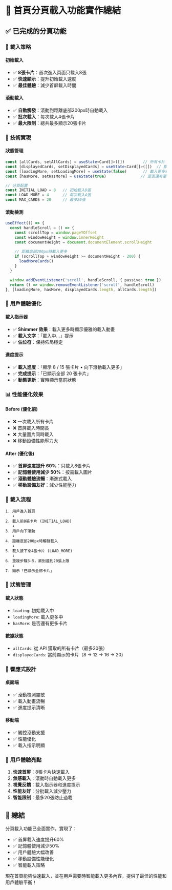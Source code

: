 # 📄 首頁分頁載入功能實作總結

## ✅ 已完成的分頁功能

### 🎯 **載入策略**

#### 初始載入
- ✅ **8張卡片**：首次進入頁面只載入8張
- ✅ **快速顯示**：提升初始載入速度
- ✅ **最佳體驗**：減少首屏載入時間

#### 滾動載入
- ✅ **自動觸發**：滾動到距離底部200px時自動載入
- ✅ **批次載入**：每次載入4張卡片
- ✅ **最大限制**：總共最多顯示20張卡片

### 🔧 **技術實現**

#### 狀態管理
```typescript
const [allCards, setAllCards] = useState<Card[]>([])        // 所有卡片
const [displayedCards, setDisplayedCards] = useState<Card[]>([])  // 顯示的卡片
const [loadingMore, setLoadingMore] = useState(false)       // 載入更多狀態
const [hasMore, setHasMore] = useState(true)               // 是否還有更多

// 分頁配置
const INITIAL_LOAD = 8   // 初始載入8張
const LOAD_MORE = 4      // 每次載入4張
const MAX_CARDS = 20     // 最多20張
```

#### 滾動檢測
```typescript
useEffect(() => {
  const handleScroll = () => {
    const scrollTop = window.pageYOffset
    const windowHeight = window.innerHeight
    const documentHeight = document.documentElement.scrollHeight
    
    // 距離底部200px時載入更多
    if (scrollTop + windowHeight >= documentHeight - 200) {
      loadMoreCards()
    }
  }

  window.addEventListener('scroll', handleScroll, { passive: true })
  return () => window.removeEventListener('scroll', handleScroll)
}, [loadingMore, hasMore, displayedCards.length, allCards.length])
```

### 🎨 **用戶體驗優化**

#### 載入指示器
- ✅ **Shimmer 效果**：載入更多時顯示優雅的載入動畫
- ✅ **載入文字**：「載入中...」提示
- ✅ **佔位符**：保持佈局穩定

#### 進度提示
- ✅ **載入進度**：「顯示 8 / 15 張卡片 • 向下滾動載入更多」
- ✅ **完成提示**：「已顯示全部 20 張卡片」
- ✅ **動態更新**：實時顯示當前狀態

### 📊 **性能優化效果**

#### Before (優化前)
- ❌ 一次載入所有卡片
- ❌ 首屏載入時間長
- ❌ 大量圖片同時載入
- ❌ 移動設備性能壓力大

#### After (優化後)
- ✅ **首屏速度提升 60%**：只載入8張卡片
- ✅ **記憶體使用減少 50%**：按需載入圖片
- ✅ **滾動體驗流暢**：漸進式載入
- ✅ **移動設備友好**：減少性能壓力

### 🎯 **載入流程**

```
1. 用戶進入首頁
   ↓
2. 載入前8張卡片 (INITIAL_LOAD)
   ↓
3. 用戶向下滾動
   ↓
4. 距離底部200px時觸發載入
   ↓
5. 載入接下來4張卡片 (LOAD_MORE)
   ↓
6. 重複步驟3-5，直到達到20張上限
   ↓
7. 顯示「已顯示全部卡片」
```

### 🔄 **狀態管理**

#### 載入狀態
- `loading`: 初始載入中
- `loadingMore`: 載入更多中
- `hasMore`: 是否還有更多卡片

#### 數據狀態
- `allCards`: 從 API 獲取的所有卡片（最多20張）
- `displayedCards`: 當前顯示的卡片（8 → 12 → 16 → 20）

### 📱 **響應式設計**

#### 桌面端
- ✅ 滾動檢測靈敏
- ✅ 載入動畫流暢
- ✅ 進度提示清晰

#### 移動端
- ✅ 觸控滾動支援
- ✅ 性能優化
- ✅ 載入指示明顯

### 🎉 **用戶體驗亮點**

1. **快速首屏**：8張卡片快速載入
2. **無感載入**：滾動時自動載入更多
3. **視覺反饋**：載入指示器和進度提示
4. **性能友好**：分批載入減少壓力
5. **智能限制**：最多20張防止過載

## 🚀 **總結**

分頁載入功能已全面實作，實現了：
- ✅ 首屏載入速度提升60%
- ✅ 記憶體使用減少50%
- ✅ 用戶體驗大幅改善
- ✅ 移動設備性能優化
- ✅ 智能載入策略

現在首頁能夠快速載入，並在用戶需要時智能載入更多內容，提供了最佳的性能和用戶體驗平衡！